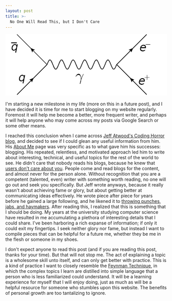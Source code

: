 ```yaml
---
layout: post
title: >-
  No One Will Read This, but I Don't Care 
---
```


![Feynman Diagram](/public/img/feynman-diagram.png)

I'm starting a new milestone in my life (more on this in a future post), and I have decided it is time for me to start blogging on my website regularly. Foremost it will help me become a better, more frequent writer, and perhaps it will help anyone who may come across my posts via Google Search or some other means.

I reached this conclusion when I came across [Jeff Atwood's Coding Horror blog](https://blog.codinghorror.com), and decided to see if I could glean any useful information from him. His [About Me](https://blog.codinghorror.com/about-me/) page was very specific as to what gave him his successes: blogging. His repeated, relentless, and motivated approach led him to write about interesting, technical, and useful topics for the rest of the world to see. He didn't care that nobody reads his blogs, because he knew that [users don't care about you](https://blog.codinghorror.com/users-dont-care-about-you/). People come and read blogs for the content, and almost never for the person alone. Without recognition that you are a competent (talented, even) writer with something worth reading, no one will go out and seek you specifically. But Jeff wrote anyways, because it really wasn't about achieving fame or glory, but about getting better at communicating ideas effectively. He wrote piece after piece for years before he gained a large following, and he likened it to [throwing punches, jabs, and haymakers](https://blog.codinghorror.com/how-to-achieve-ultimate-blog-success-in-one-easy-step/). After reading this, I realized that this is something that I should be doing. My years at the university studying computer science have resulted in me accumulating a plethora of interesting details that I could share. I've been harboring a rich expanse of information; if only it could exit my fingertips. I seek neither glory nor fame, but instead I want to compile pieces that can be helpful for a future me, whether they be me in the flesh or someone in my shoes.

I don't expect anyone to read this post (and if you are reading this post, thanks for your time). But that will not stop me. The act of explaining a topic is a wholesome skill unto itself, and can only get better with practice. This is a kind of practice I want to closely resemble the [Feynman Technique](https://www.youtube.com/watch?v=_f-qkGJBPts), in which the complex topics I learn are distilled into simple language that a person who is less familiarized could understand. It will be a learning experience for myself that I will enjoy doing, just as much as will be a helpful resource for someone who stumbles upon this website. The benefits of personal growth are too tantalizing to ignore.
